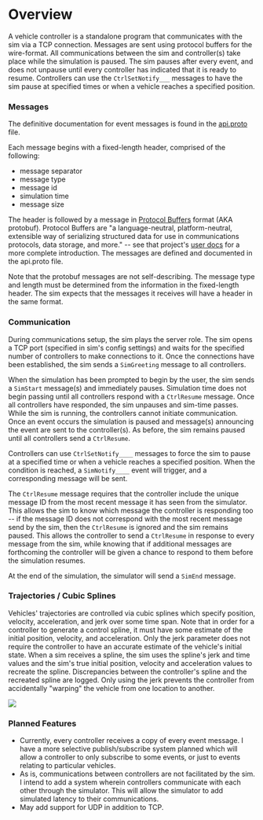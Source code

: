# Overview #

A vehicle controller is a standalone program that communicates with the sim via a TCP connection. Messages are sent using protocol buffers for the wire-format. All communications between the sim and controller(s) take place while the simulation is paused. The sim pauses after every event, and does not unpause until every controller has indicated that it is ready to resume. Controllers can use the `CtrlSetNotify___` messages to have the sim pause at specified times or when a vehicle reaches a specified position.

### Messages ###
The definitive documentation for event messages is found in the [api.proto](http://code.google.com/p/prt-sim/source/browse/trunk/pyprt/shared/api.proto) file.

Each message begins with a fixed-length header, comprised of the following:
  * message separator
  * message type
  * message id
  * simulation time
  * message size

The header is followed by a message in [Protocol Buffers](http://code.google.com/p/protobuf/) format (AKA protobuf). Protocol Buffers are "a language-neutral, platform-neutral, extensible way of serializing structured data for use in communications protocols, data storage, and more." -- see that project's [user docs](http://code.google.com/apis/protocolbuffers/docs/overview.html) for a more complete introduction. The messages are defined and documented in the api.proto file.

Note that the protobuf messages are not self-describing. The message type and length must be determined from the information in the fixed-length header. The sim expects that the messages it receives will have a header in the same format.

### Communication ###
During communications setup, the sim plays the server role. The sim opens a TCP port (specified in sim's config settings) and waits for the specified number of controllers to make connections to it. Once the connections have been established, the sim sends a `SimGreeting` message to all controllers.

When the simulation has been prompted to begin by the user, the sim sends a `SimStart` message(s) and immediately pauses. Simulation time does not begin passing until all controllers respond with a `CtrlResume` message. Once all controllers have responded, the sim unpauses and sim-time passes. While the sim is running, the controllers cannot initiate communication. Once an event occurs the simulation is paused and message(s) announcing the event are sent to the controller(s). As before, the sim remains paused until all controllers send a `CtrlResume`.

Controllers can use `CtrlSetNotify____` messages to force the sim to pause at a specified time or when a vehicle reaches a specified position. When the condition is reached, a `SimNotify____` event will trigger, and a corresponding message will be sent.

The `CtrlResume` message requires that the controller include the unique message ID from the most recent message it has seen from the simulator. This allows the sim to know which message the controller is responding too -- if the message ID does not correspond with the most recent message send by the sim, then the `CtrlResume` is ignored and the sim remains paused. This allows the controller to send a `CtrlResume` in response to every message from the sim, while knowing that if additional messages are forthcoming the controller will be given a chance to respond to them before the simulation resumes.

At the end of the simulation, the simulator will send a `SimEnd` message.

### Trajectories / Cubic Splines ###
Vehicles' trajectories are controlled via cubic splines which specify position, velocity, acceleration, and jerk over some time span. Note that in order for a controller to generate a control spline, it must have some estimate of the initial position, velocity, and acceleration. Only the jerk parameter does not require the controller to have an accurate estimate of the vehicle's initial state. When a sim receives a spline, the sim uses the spline's jerk and time values and the sim's true initial position, velocity and acceleration values to recreate the spline. Discrepancies between the controller's spline and the recreated spline are logged. Only using the jerk prevents the controller from accidentally "warping" the vehicle from one location to another.

<a href='http://img52.imageshack.us/i/cubicspline.png/' title='Cubic Spline'><img src='http://img52.imageshack.us/img52/593/cubicspline.png' border='0' /></a>

### Planned Features ###
  * Currently, every controller receives a copy of every event message. I have a more selective publish/subscribe system planned which will allow a controller to only subscribe to some events, or just to events relating to particular vehicles.
  * As is, communications between controllers are not facilitated by the sim. I intend to add a system wherein controllers communicate with each other through the simulator. This will allow the simulator to add simulated latency to their communications.
  * May add support for UDP in addition to TCP.